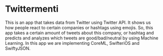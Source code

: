 
# Twittermenti

This is an app that takes data from Twitter using Twitter API. It shows us how people react to certain companies or hashtags using emojis. So, this app takes a certain amount of tweets about this company, or hashtag and predicts and analyzes which tweets are good/bad/neutral by using Machine Learning. In this app we are implementing CoreML, SwifteriOS and SwiftyJSON. 
